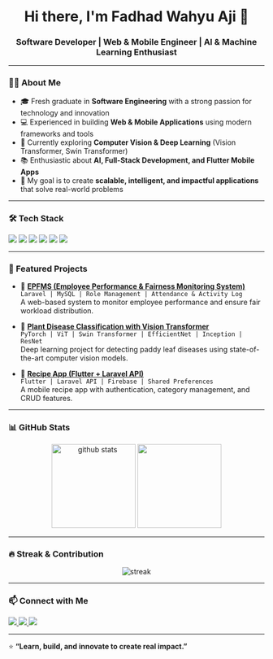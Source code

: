 <h1 align="center">Hi there, I'm Fadhad Wahyu Aji 👋</h1>
<h3 align="center">Software Developer | Web & Mobile Engineer | AI & Machine Learning Enthusiast</h3>

---

### 👨‍💻 About Me
- 🎓 Fresh graduate in **Software Engineering** with a strong passion for technology and innovation  
- 💻 Experienced in building **Web & Mobile Applications** using modern frameworks and tools  
- 🔭 Currently exploring **Computer Vision & Deep Learning** (Vision Transformer, Swin Transformer)  
- 📚 Enthusiastic about **AI, Full-Stack Development, and Flutter Mobile Apps**  
- 🎯 My goal is to create **scalable, intelligent, and impactful applications** that solve real-world problems  

---

### 🛠 Tech Stack
<p>
  <img src="https://img.shields.io/badge/PHP-777BB4?style=for-the-badge&logo=php&logoColor=white"/>
  <img src="https://img.shields.io/badge/Laravel-FF2D20?style=for-the-badge&logo=laravel&logoColor=white"/>
  <img src="https://img.shields.io/badge/Flutter-02569B?style=for-the-badge&logo=flutter&logoColor=white"/>
  <img src="https://img.shields.io/badge/React%20Native-61DAFB?style=for-the-badge&logo=react&logoColor=black"/>
  <img src="https://img.shields.io/badge/MySQL-4479A1?style=for-the-badge&logo=mysql&logoColor=white"/>
  <img src="https://img.shields.io/badge/PyTorch-EE4C2C?style=for-the-badge&logo=pytorch&logoColor=white"/>
</p>

---

### 🚀 Featured Projects
- 🔹 **[EPFMS (Employee Performance & Fairness Monitoring System)](https://github.com/username/epfms)**  
  `Laravel | MySQL | Role Management | Attendance & Activity Log`  
  A web-based system to monitor employee performance and ensure fair workload distribution.

- 🔹 **[Plant Disease Classification with Vision Transformer](https://github.com/username/padi-disease-classification)**  
  `PyTorch | ViT | Swin Transformer | EfficientNet | Inception | ResNet`  
  Deep learning project for detecting paddy leaf diseases using state-of-the-art computer vision models.

- 🔹 **[Recipe App (Flutter + Laravel API)](https://github.com/username/recipe-app)**  
  `Flutter | Laravel API | Firebase | Shared Preferences`  
  A mobile recipe app with authentication, category management, and CRUD features.

---

### 📊 GitHub Stats
<p align="center">
  <img src="https://github-readme-stats.vercel.app/api?username=fadhadwahyuaji&show_icons=true&theme=tokyonight" alt="github stats" height="165"/>
  <img src="https://github-readme-stats.vercel.app/api/top-langs/?username=fadhadwahyuaji&layout=compact&theme=tokyonight" height="165"/>
</p>

---

### 🔥 Streak & Contribution
<p align="center">
  <img src="https://github-readme-streak-stats.herokuapp.com?user=fadhadwahyuaji&theme=tokyonight" alt="streak"/>
</p>

---

### 📫 Connect with Me
<p>
  <a href="https://linkedin.com/in/username" target="_blank">
    <img src="https://img.shields.io/badge/LinkedIn-0077B5?style=for-the-badge&logo=linkedin&logoColor=white"/>
  </a>
  <a href="mailto:your.email@example.com">
    <img src="https://img.shields.io/badge/Email-D14836?style=for-the-badge&logo=gmail&logoColor=white"/>
  </a>
  <a href="https://username.github.io" target="_blank">
    <img src="https://img.shields.io/badge/Portfolio-000000?style=for-the-badge&logo=github&logoColor=white"/>
  </a>
</p>

---

⭐ **“Learn, build, and innovate to create real impact.”**  
